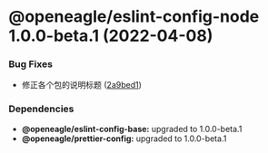 # @openeagle/eslint-config-node 1.0.0-beta.1 (2022-04-08)


### Bug Fixes

* 修正各个包的说明标题 ([2a9bed1](https://github.com/openeagle/standard/commit/2a9bed122523945df6b7bb3dcddb117ddf738598))





### Dependencies

* **@openeagle/eslint-config-base:** upgraded to 1.0.0-beta.1
* **@openeagle/prettier-config:** upgraded to 1.0.0-beta.1
